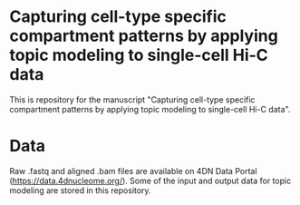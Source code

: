 # Capturing cell-type specific compartment patterns by applying topic modeling to single-cell Hi-C data

This is repository for the manuscript "Capturing cell-type specific compartment patterns by applying topic modeling to single-cell Hi-C data". 

# Data

Raw .fastq and aligned .bam files are available on 4DN Data Portal (https://data.4dnucleome.org/). Some of the input and output data for topic modeling are stored in this repository.
